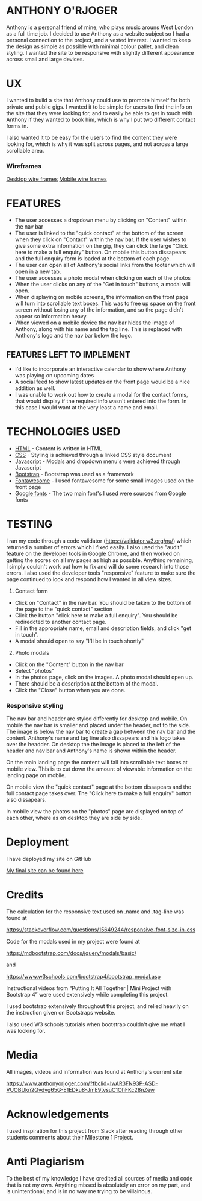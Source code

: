 # ANTHONY O'RJOGER 

Anthony is a personal friend of mine, who plays music arouns West London as a full time job. I decided to use Anthony as a website
subject so I had a personal connection to the project, and a vested interest. I wanted to keep the design as simple as possible with minimal
colour pallet, and clean styling. I wanted the site to be responsive with slightly different appearance across small and large devices. 

# UX

I wanted to build a site that Anthony could use to promote himself for both private and public gigs. I wanted it to be simple for users to 
find the info on the site that they were looking for, and to easily be able to get in touch with Anthony if they wanted to book him, which 
is why I put two different contact forms in. 

I also wanted it to be easy for the users to find the content they were looking for, which is why it was split across pages, and not across
a large scrollable area. 

### Wireframes

[Desktop wire frames](https://xd.adobe.com/view/88968661-73a0-4cb2-790f-c0dfdd62af38-fea7/) 
[Mobile wire frames](https://xd.adobe.com/view/927dd79b-54ae-42c8-4751-0ccfd873a35a-e44c/) 

# FEATURES

- The user accesses a dropdown menu by clicking on "Content" within the nav bar
- The user is linked to the "quick contact" at the bottom of the screen when they click on "Contact" within the nav bar. If the user
  wishes to give some extra information on the gig, they can click the large "Click here to make a full enquiry" button. On mobile
  this button dissapears and the full enquiry form is loaded at the bottom of each page.
- The user can open all of Anthony's social links from the footer which will open in a new tab.
- The user accesses a photo modal when clicking on each of the photos
- When the user clicks on any of the "Get in touch" buttons, a modal will open. 
- When displaying on mobile screens, the information on the front page will turn into scrollable text boxes. This was to free up space
  on the front screen without losing any of the information, and so the page didn't appear so information heavy. 
- When viewed on a mobile device the nav bar hides the image of Anthony, along with his name and the tag line. This is replaced with Anthony's 
  logo and the nav bar below the logo.
 

## FEATURES LEFT TO IMPLEMENT

- I'd like to incorporate an interactive calendar to show where Anthony was playing on upcoming dates
- A social feed to show latest updates on the front page would be a nice addition as well.
- I was unable to work out how to create a modal for the contact forms, that would display if the required info wasn't entered into the form.
  In this case I would want at the very least a name and email.


# TECHNOLOGIES USED

- [HTML](https://html.com/) - Content is written in HTML 
- [CSS](https://www.w3.org/Style/CSS/) - Styling is achieved through a linked CSS style document
- [Javascript](https://developer.mozilla.org/en-US/docs/Web/JavaScript) - Modals and dropdown menu's were achieved through Javascript
- [Bootstrap](https://getbootstrap.com/) - Bootstrap was used as a framework 
- [Fontawesome](https://fontawesome.com/) - I used fontawesome for some small images used on the front page
- [Google fonts](https://fonts.google.com/) - The two main font's I used were sourced from Google fonts

# TESTING

I ran my code through a code validator (https://validator.w3.org/nu/) which returned a number of errors which I fixed easily. 
I also used the "audit" feature on the developer tools in Google Chrome, and then worked on getting the scores on all my pages as high as possible. 
Anything remaining, I simply couldn't work out how to fix and will do some research into those errors. I also used the developer tools "responsive"
feature to make sure the page continued to look and respond how I wanted in all view sizes. 

1. Contact form
  - Click on "Contact" in the nav bar. You should be taken to the bottom of the page to the "quick contact" section
  - Click the button "click here to make a full enquiry". You should be rediredcted to another contact page.
  - Fill in the appropriate name, email and description fields, and click "get in touch". 
  - A modal should open to say "I'll be in touch shortly"

2. Photo modals
  - Click on the "Content" button in the nav bar
  - Select "photos"
  - In the photos page, click on the images. A photo modal should open up. 
  - There should be a description at the bottom of the modal. 
  - Click the "Close" button when you are done.


### Responsive styling 

The nav bar and header are styled differently for desktop and mobile. On mobile the nav bar is smaller and placed under the header, not to the side. 
The image is below the nav bar to create a gap between the nav bar and the content. Anthony's name and tag line also dissapears and his logo takes
over the headder. On desktop the the image is placed to the left of the header and nav bar and Anthony's name is shown within the header. 

On the main landing page the content will fall into scrollable text boxes at mobile view. This is to cut down the amount of viewable information on the
landing page on mobile. 

On mobile view the "quick contact" page at the bottom dissapears and the full contact page takes over. The "Click here to make a full enquiry" button
also dissapears. 

In mobile view the photos on the "photos" page are displayed on top of each other, where as on desktop they are side by side. 

# Deployment

I have deployed my site on GitHub 

[My final site can be found here](https://simongeorgenz.github.io/milestone_1/)

# Credits

The calculation for the responsive text used on .name and .tag-line was found at 

https://stackoverflow.com/questions/15649244/responsive-font-size-in-css 

Code for the modals used in my project were found at 

https://mdbootstrap.com/docs/jquery/modals/basic/

and

https://www.w3schools.com/bootstrap4/bootstrap_modal.asp

Instructional videos from “Putting It All Together | Mini Project with Bootstrap 4” were used extensively while completing this project.

I used bootstrap extensively throughout this project, and relied heavily on the instruction given on Bootstraps website.

I also used W3 schools tutorials when bootstrap couldn't give me what I was looking for. 

# Media 

All images, videos and information was found at Anthony's current site 

https://www.anthonyorjoger.com/?fbclid=IwAR3FN93P-ASD-VUOBUkn2Qvdvg65G-E1EDku8-JmE9tvsuC1OhFKc28nZew

# Acknowledgements

I used inspiration for this project from Slack after reading through other students comments about their Milestone 1 Project. 

# Anti Plagiarism

To the best of my knowledge I have credited all sources of media and code that is not my own. Anything missed is absolutely an error on my part, 
and is unintentional, and is in no way me trying to be villainous. 



